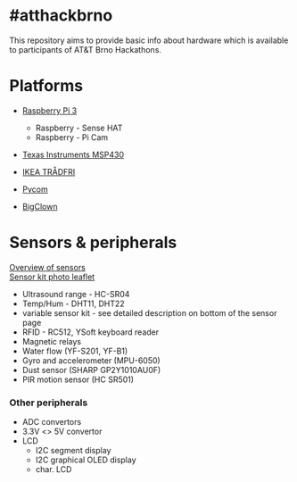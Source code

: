 # #atthackbrno
This repository aims to provide basic info about hardware which is available to participants of AT&T Brno Hackathons.

# Platforms
* [Raspberry Pi 3](https://github.com/neaxi/atthackbrno/blob/master/raspberry.md)
   * Raspberry - Sense HAT
   * Raspberry - Pi Cam
* [Texas Instruments MSP430](https://github.com/neaxi/atthackbrno/blob/master/TI_MSP430.md)
* [IKEA TRÅDFRI](https://github.com/neaxi/atthackbrno/blob/master/tradfri.md)

* [Pycom](https://github.com/neaxi/atthackbrno/blob/master/pycom.md)
* [BigClown](https://github.com/neaxi/atthackbrno/blob/master/bigclown.md)


# Sensors & peripherals
[Overview of sensors](https://github.com/neaxi/atthackbrno/blob/master/sensors.md) <BR>
[Sensor kit photo leaflet](https://github.com/neaxi/v4hack/blob/master/sensor_kit_leaflet.pdf)

* Ultrasound range - HC-SR04
* Temp/Hum - DHT11, DHT22
* variable sensor kit - see detailed description on bottom of the sensor page
* RFID - RC512, YSoft keyboard reader
* Magnetic relays
* Water flow (YF-S201, YF-B1)
* Gyro and accelerometer (MPU-6050)
* Dust sensor (SHARP GP2Y1010AU0F)
* PIR motion sensor (HC SR501)

### Other peripherals
* ADC convertors
* 3.3V <> 5V convertor
* LCD
   * I2C segment display
   * I2C graphical OLED display
   * char. LCD 
